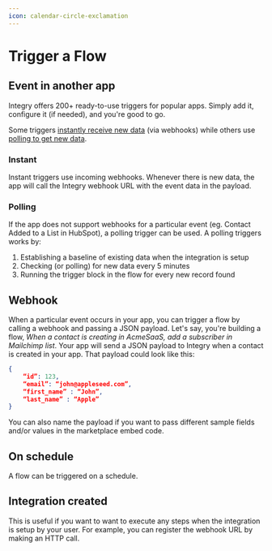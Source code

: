 ```yaml
---
icon: calendar-circle-exclamation
---
```


# Trigger a Flow

## Event in another app

Integry offers 200+ ready-to-use triggers for popular apps. Simply add it, configure it (if needed), and you're good to go.

Some triggers [instantly receive new data](./#h_01hr564dmfajbt87rj45ja14y0) (via webhooks) while others use [polling to get new data](./#h_01hr564fqgbsnm9yz0heqz2efz).

### Instant <a href="#h_01hr564dmfajbt87rj45ja14y0" id="h_01hr564dmfajbt87rj45ja14y0"></a>

Instant triggers use incoming webhooks. Whenever there is new data, the app will call the Integry webhook URL with the event data in the payload.

### Polling <a href="#h_01hr564fqgbsnm9yz0heqz2efz" id="h_01hr564fqgbsnm9yz0heqz2efz"></a>

If the app does not support webhooks for a particular event (eg. Contact Added to a List in HubSpot), a polling trigger can be used. A polling triggers works by:

1. Establishing a baseline of existing data when the integration is setup
2. Checking (or polling) for new data every 5 minutes
3. Running the trigger block in the flow for every new record found

## Webhook <a href="#h_01hrsr5f4rawex3d4bqmrtdjck" id="h_01hrsr5f4rawex3d4bqmrtdjck"></a>

When a particular event occurs in your app, you can trigger a flow by calling a webhook and passing a JSON payload. Let's say, you're building a flow, _When a contact is creating in AcmeSaaS, add a subscriber in Mailchimp list_. Your app will send a JSON payload to Integry when a contact is created in your app. That payload could look like this:

```json
{
    “id”: 123,
    “email”: “john@appleseed.com”,
    “first_name” : “John”,
    “last_name” : “Apple”
}
```

You can also name the payload if you want to pass different sample fields and/or values in the marketplace embed code.

## On schedule <a href="#h_01hrsr5h5zsjegw0y3gpag6dbk" id="h_01hrsr5h5zsjegw0y3gpag6dbk"></a>

A flow can be triggered on a schedule.

## Integration created <a href="#h_01hrsr5khn1b9bcpzvdn55765m" id="h_01hrsr5khn1b9bcpzvdn55765m"></a>

This is useful if you want to want to execute any steps when the integration is setup by your user. For example, you can register the webhook URL by making an HTTP call.

